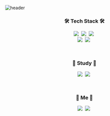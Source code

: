 ![header](https://capsule-render.vercel.app/api?type=waving&color=auto&height=243&section=header&text=Sung%20Yun%20👨🏻‍💻&fontSize=70)

<h3 align="center">🛠 Tech Stack 🛠</h3>

<p align="center">
  <img src="https://img.shields.io/badge/HTML-E34F26?style=flat-square&logo=html5&logoColor=white"/></a>&nbsp
  <img src="https://img.shields.io/badge/CSS-1572B6?style=flat-square&logo=css3&logoColor=white"/></a>&nbsp 
  <img src="https://img.shields.io/badge/JavaScript-ffb13b?style=flat-square&logo=javascript&logoColor=white"/></a>&nbsp
  <br/>
  <img src="https://img.shields.io/badge/SCSS-CC6699?style=flat-square&logo=sass&logoColor=white"/></a>&nbsp
  <img src="https://img.shields.io/badge/Vue-4FC08D?style=flat-square&logo=vue.js&logoColor=white"/></a>&nbsp 
</p>

<br />

<h3 align="center"> 📖 Study 📖 </h3>
<p align="center">
  <img src="https://img.shields.io/badge/React-61DAFB?style=flat-square&logo=react&logoColor=white"/></a>&nbsp
  <img src="https://img.shields.io/badge/TypeScript-3178C6?style=flat-square&logo=typescript&logoColor=white"/></a>&nbsp 
</p>


<br />

<h3 align="center"> 🧸 Me 🧸 </h3>
<p align="center">
  <a href="https://sungyunb.tistory.com/"><img src="https://img.shields.io/badge/Blog-FFFFFF?style=flat-square&logo=talend&logoColor=black&link=https://sungyunb.tistory.com/"/></a>&nbsp
  <a href="https://www.instagram.com/sungyunm/"><img src="https://img.shields.io/badge/Instagram-E4405F?style=flat-square&logo=Instagram&logoColor=white&link=https://www.instagram.com/sungyunm/"/></a>&nbsp
</p>
